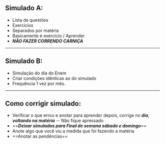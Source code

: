 
## Simulado A:

- Lista de questões
- Exercícios
- Separados por matéria
- Basicamente é exercício / Aprender
- ***NÃO FAZER CORRENDO CARNIÇA***
---
## Simulado B:

- Simulação do dia do Enem
- Criar condições idênticas ao do simulado
- Frequência 1 vez por mês. 


---
## Como corrigir simulado:

- Verificar o que errou e anotar para aprender depois, corrige no ***dia***, ***voltando na matéria***  -- Não fique apressado 
- ==***Deixar simulados para Final de semana sábado e domingo***== 
- Anote algo que você viu a medida que foi fazendo a matéria 
- ==Anotar as pendências==
